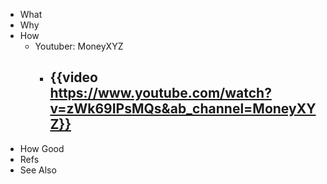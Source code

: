 - What
- Why
- How
	- Youtuber: MoneyXYZ
		- {{video https://www.youtube.com/watch?v=zWk69IPsMQs&ab_channel=MoneyXYZ}}
			-
- How Good
- Refs
- See Also